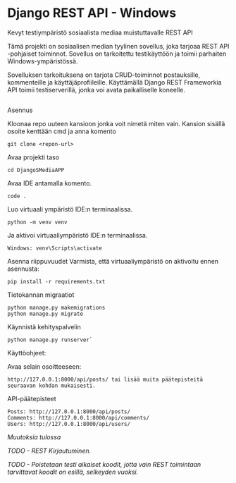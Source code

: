# Django REST API - Windows

Kevyt testiympäristö sosiaalista mediaa muistuttavalle REST API

Tämä projekti on sosiaalisen median tyylinen sovellus, joka tarjoaa REST API -pohjaiset toiminnot. Sovellus on tarkoitettu testikäyttöön ja toimii parhaiten Windows-ympäristössä.

Sovelluksen tarkoituksena on tarjota CRUD-toiminnot postauksille, kommenteille ja käyttäjäprofiileille. Käyttämällä Django REST Frameworkia API toimii testiserverillä, jonka voi avata paikalliselle koneelle.
##
Asennus

Kloonaa repo uuteen kansioon jonka voit nimetä miten vain.
Kansion sisällä osoite kenttään cmd ja anna komento

    git clone <repon-url>

Avaa projekti taso

    cd DjangoSMediaAPP

Avaa IDE antamalla komento.
    
    code .

Luo virtuaali ympäristö IDE:n terminaalissa.

    python -m venv venv

Ja aktivoi virtuaaliympäristö IDE:n terminaalissa.

    Windows: venv\Scripts\activate

Asenna riippuvuudet
Varmista, että virtuaaliympäristö on aktivoitu ennen asennusta:

    pip install -r requirements.txt

Tietokannan migraatiot

    python manage.py makemigrations
    python manage.py migrate


Käynnistä kehityspalvelin

    python manage.py runserver`

Käyttöohjeet:

Avaa selain osoitteeseen:

    http://127.0.0.1:8000/api/posts/ tai lisää muita päätepisteitä seuraavan kohdan mukaisesti.

API-päätepisteet

    Posts: http://127.0.0.1:8000/api/posts/
    Comments: http://127.0.0.1:8000/api/comments/
    Users: http://127.0.0.1:8000/api/users/


*Muutoksia tulossa*

*TODO - REST Kirjautuminen.*

*TODO - Poistetaan testi aikaiset koodit, jotta vain REST toimintaan tarvittavat koodit on esillä, selkeyden vuoksi.*